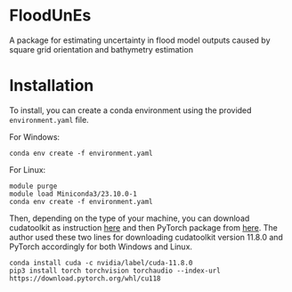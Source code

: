 # FloodUnEs
A package for estimating uncertainty in flood model outputs caused by square grid orientation and bathymetry estimation

# Installation
To install, you can create a conda environment using the provided ```environment.yaml``` file.

For Windows:

```
conda env create -f environment.yaml
```

For Linux:

```
module purge
module load Miniconda3/23.10.0-1
conda env create -f environment.yaml
```

Then, depending on the type of your machine, you can download cudatoolkit as instruction [here](https://docs.nvidia.com/cuda/cuda-installation-guide-microsoft-windows/index.html) and then PyTorch package from [here](https://pytorch.org/get-started/locally/). The author used these two lines for downloading cudatoolkit version 11.8.0 and PyTorch accordingly for both Windows and Linux.

```
conda install cuda -c nvidia/label/cuda-11.8.0
pip3 install torch torchvision torchaudio --index-url https://download.pytorch.org/whl/cu118
```
